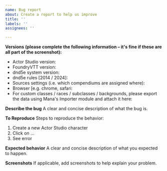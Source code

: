 ```yaml
---
name: Bug report
about: Create a report to help us improve
title: ''
labels: ''
assignees: ''

---
```


**Versions (please complete the following information – it's fine if these are all part of the screenshot):**
- Actor Studio version:
 - FoundryVTT version: 
 - dnd5e system version: 
 - dnd5e rules [2014 / 2024]: 
 - Sources settings (i.e. which compendiums are assigned where):
 - Browser [e.g. chrome, safari: 
 - For custom classes / races / subclasses / backgrounds, please export the data using Mana's Importer module and attach it here: 

**Describe the bug**
A clear and concise description of what the bug is.

**To Reproduce**
Steps to reproduce the behavior:
1. Create a new Actor Studio character
1. Click on ...
1. See error

**Expected behavior**
A clear and concise description of what you expected to happen.

**Screenshots**
If applicable, add screenshots to help explain your problem.
